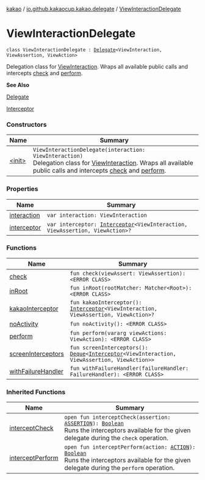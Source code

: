 [kakao](../../index.md) / [io.github.kakaocup.kakao.delegate](../index.md) / [ViewInteractionDelegate](./index.md)

# ViewInteractionDelegate

`class ViewInteractionDelegate : `[`Delegate`](../-delegate/index.md)`<ViewInteraction, ViewAssertion, ViewAction>`

Delegation class for [ViewInteraction](#).
Wraps all available public calls and intercepts [check](check.md) and [perform](perform.md).

**See Also**

[Delegate](../-delegate/index.md)

[Interceptor](../../io.github.kakaocup.kakao.intercept/-interceptor/index.md)

### Constructors

| Name | Summary |
|---|---|
| [&lt;init&gt;](-init-.md) | `ViewInteractionDelegate(interaction: ViewInteraction)`<br>Delegation class for [ViewInteraction](#). Wraps all available public calls and intercepts [check](check.md) and [perform](perform.md). |

### Properties

| Name | Summary |
|---|---|
| [interaction](interaction.md) | `var interaction: ViewInteraction` |
| [interceptor](interceptor.md) | `var interceptor: `[`Interceptor`](../../io.github.kakaocup.kakao.intercept/-interceptor/index.md)`<ViewInteraction, ViewAssertion, ViewAction>?` |

### Functions

| Name | Summary |
|---|---|
| [check](check.md) | `fun check(viewAssert: ViewAssertion): <ERROR CLASS>` |
| [inRoot](in-root.md) | `fun inRoot(rootMatcher: Matcher<Root>): <ERROR CLASS>` |
| [kakaoInterceptor](kakao-interceptor.md) | `fun kakaoInterceptor(): `[`Interceptor`](../../io.github.kakaocup.kakao.intercept/-interceptor/index.md)`<ViewInteraction, ViewAssertion, ViewAction>?` |
| [noActivity](no-activity.md) | `fun noActivity(): <ERROR CLASS>` |
| [perform](perform.md) | `fun perform(vararg viewActions: ViewAction): <ERROR CLASS>` |
| [screenInterceptors](screen-interceptors.md) | `fun screenInterceptors(): `[`Deque`](https://developer.android.com/reference/java/util/Deque.html)`<`[`Interceptor`](../../io.github.kakaocup.kakao.intercept/-interceptor/index.md)`<ViewInteraction, ViewAssertion, ViewAction>>` |
| [withFailureHandler](with-failure-handler.md) | `fun withFailureHandler(failureHandler: FailureHandler): <ERROR CLASS>` |

### Inherited Functions

| Name | Summary |
|---|---|
| [interceptCheck](../-delegate/intercept-check.md) | `open fun interceptCheck(assertion: `[`ASSERTION`](../-delegate/index.md#ASSERTION)`): `[`Boolean`](https://kotlinlang.org/api/latest/jvm/stdlib/kotlin/-boolean/index.html)<br>Runs the interceptors available for the given delegate during the `check` operation. |
| [interceptPerform](../-delegate/intercept-perform.md) | `open fun interceptPerform(action: `[`ACTION`](../-delegate/index.md#ACTION)`): `[`Boolean`](https://kotlinlang.org/api/latest/jvm/stdlib/kotlin/-boolean/index.html)<br>Runs the interceptors available for the given delegate during the `perform` operation. |
